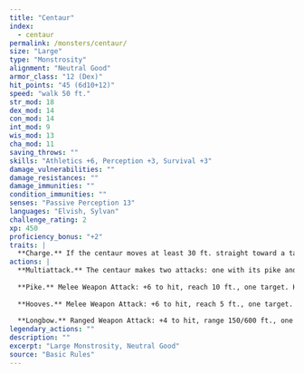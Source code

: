 ```yaml
---
title: "Centaur"
index:
  - centaur
permalink: /monsters/centaur/
size: "Large"
type: "Monstrosity"
alignment: "Neutral Good"
armor_class: "12 (Dex)"
hit_points: "45 (6d10+12)"
speed: "walk 50 ft."
str_mod: 18
dex_mod: 14
con_mod: 14
int_mod: 9
wis_mod: 13
cha_mod: 11
saving_throws: ""
skills: "Athletics +6, Perception +3, Survival +3"
damage_vulnerabilities: ""
damage_resistances: ""
damage_immunities: ""
condition_immunities: ""
senses: "Passive Perception 13"
languages: "Elvish, Sylvan"
challenge_rating: 2
xp: 450
proficiency_bonus: "+2"
traits: |
  **Charge.** If the centaur moves at least 30 ft. straight toward a target and then hits it with a pike attack on the same turn, the target takes an extra 10 (3d6) piercing damage.
actions: |
  **Multiattack.** The centaur makes two attacks: one with its pike and one with its hooves or two with its longbow.
  
  **Pike.** Melee Weapon Attack: +6 to hit, reach 10 ft., one target. Hit: 9 (1d10 + 4) piercing damage.
  
  **Hooves.** Melee Weapon Attack: +6 to hit, reach 5 ft., one target. Hit: 11 (2d6 + 4) bludgeoning damage.
  
  **Longbow.** Ranged Weapon Attack: +4 to hit, range 150/600 ft., one target. Hit: 6 (1d8 + 2) piercing damage.  
legendary_actions: ""
description: ""
excerpt: "Large Monstrosity, Neutral Good"
source: "Basic Rules"
---
```

